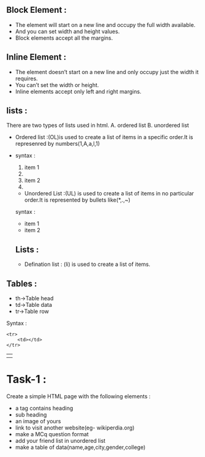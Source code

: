 ## Block Element :

- The element will start on a new line and occupy the full width available. 
-  And you can set width and height values.
-  Block elements accept all the margins.

## Inline Element :

- The element doesn’t start on a new line and only occupy just the width it requires. 
-  You can’t set the width or height.
-  Inline elements accept only left and right margins.

## lists :

There are two types of lists used in html.
A. ordered list
B. unordered list

- Ordered list :(OL)is used to create a list of items in a specific order.It is represenred by numbers(1,A,a,l,1)

- syntax :
  <ol>
      <li>item 1<li>
      <li>item 2<li>
  </ol>

  - Unordered List :(UL) is used to create a list of items in no particular order.It is represented by bullets like(*,.,~)

  syntax :

  <ul>
    <li>item 1</li> 
    <li>item 2</li>   
  </ul>  

  ## Lists :

  - Defination list :
    (li) is used to create a list of items.

## Tables :

- th->Table head 
- td->Table data
- tr->Table row  

Syntax :

<table>
    <tr>
        <th> </th>
    </tr>

    <tr>
        <td></td>
    </tr>
</table>

# Task-1 :
Create a simple HTML page with the following elements :
- a tag contains heading 
- sub heading 
- an image of yours 
- link to visit another website(eg- wikiperdia.org)
- make a MCq question format
- add your friend list in unordered list
- make a table of data(name,age,city,gender,college)